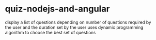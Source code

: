 # quiz-nodejs-and-angular

display a list of questions  depending on number
of questions required by the user and the duration set by the user
uses dynamic programming algorithm to choose the best set of questions
